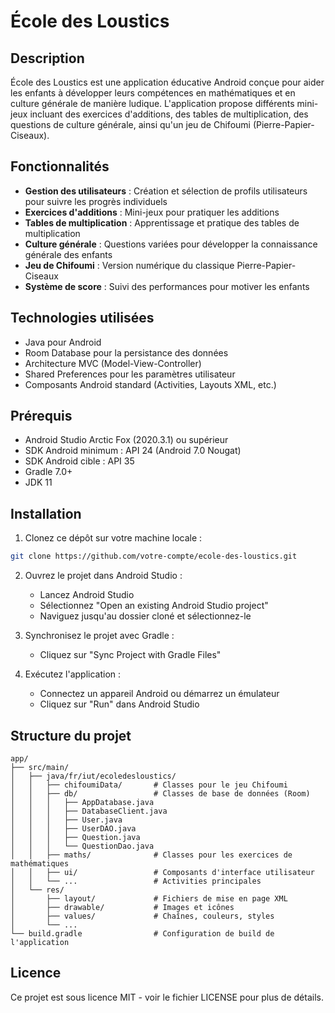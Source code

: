 # École des Loustics

## Description
École des Loustics est une application éducative Android conçue pour aider les enfants à développer leurs compétences en mathématiques et en culture générale de manière ludique. L'application propose différents mini-jeux incluant des exercices d'additions, des tables de multiplication, des questions de culture générale, ainsi qu'un jeu de Chifoumi (Pierre-Papier-Ciseaux).

## Fonctionnalités

- **Gestion des utilisateurs** : Création et sélection de profils utilisateurs pour suivre les progrès individuels
- **Exercices d'additions** : Mini-jeux pour pratiquer les additions
- **Tables de multiplication** : Apprentissage et pratique des tables de multiplication
- **Culture générale** : Questions variées pour développer la connaissance générale des enfants
- **Jeu de Chifoumi** : Version numérique du classique Pierre-Papier-Ciseaux
- **Système de score** : Suivi des performances pour motiver les enfants

## Technologies utilisées

- Java pour Android
- Room Database pour la persistance des données
- Architecture MVC (Model-View-Controller)
- Shared Preferences pour les paramètres utilisateur
- Composants Android standard (Activities, Layouts XML, etc.)

## Prérequis

- Android Studio Arctic Fox (2020.3.1) ou supérieur
- SDK Android minimum : API 24 (Android 7.0 Nougat)
- SDK Android cible : API 35
- Gradle 7.0+
- JDK 11

## Installation

1. Clonez ce dépôt sur votre machine locale :
```bash
git clone https://github.com/votre-compte/ecole-des-loustics.git
```

2. Ouvrez le projet dans Android Studio :
   - Lancez Android Studio
   - Sélectionnez "Open an existing Android Studio project"
   - Naviguez jusqu'au dossier cloné et sélectionnez-le

3. Synchronisez le projet avec Gradle :
   - Cliquez sur "Sync Project with Gradle Files"

4. Exécutez l'application :
   - Connectez un appareil Android ou démarrez un émulateur
   - Cliquez sur "Run" dans Android Studio

## Structure du projet

```
app/
├── src/main/
│   ├── java/fr/iut/ecoledesloustics/
│   │   ├── chifoumiData/       # Classes pour le jeu Chifoumi
│   │   ├── db/                 # Classes de base de données (Room)
│   │   │   ├── AppDatabase.java
│   │   │   ├── DatabaseClient.java
│   │   │   ├── User.java
│   │   │   ├── UserDAO.java
│   │   │   ├── Question.java
│   │   │   └── QuestionDao.java
│   │   ├── maths/              # Classes pour les exercices de mathématiques
│   │   ├── ui/                 # Composants d'interface utilisateur
│   │   └── ...                 # Activities principales
│   └── res/
│       ├── layout/             # Fichiers de mise en page XML
│       ├── drawable/           # Images et icônes
│       ├── values/             # Chaînes, couleurs, styles
│       └── ...
└── build.gradle                # Configuration de build de l'application
```

## Licence

Ce projet est sous licence MIT - voir le fichier LICENSE pour plus de détails.